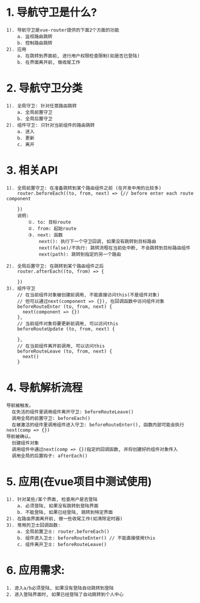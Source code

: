 # 1. 导航守卫是什么?
    1). 导航守卫是vue-router提供的下面2个方面的功能
        a. 监视路由跳转
        b. 控制路由跳转
    2). 应用
        a. 在跳转到界面前, 进行用户权限检查限制(如是否已登陆)
        b. 在界面离开前, 做收尾工作
        
# 2. 导航守卫分类
    1). 全局守卫: 针对任意路由跳转
        a. 全局前置守卫
        b. 全局后置守卫
    2). 组件守卫: 只针对当前组件的路由跳转
        a. 进入
        b. 更新
        c. 离开

# 3. 相关API
    1). 全局前置守卫: 在准备跳转到某个路由组件之前 (在开发中用的比较多)
        router.beforeEach((to, from, next) => {// before enter each route component
          
        })
        说明:
            ①. to: 目标route
            ②. from: 起始route
            ③. next: 函数
                next(): 执行下一个守卫回调, 如果没有跳转到目标路由
                next(false)/不执行: 跳转流程在当前处中断, 不会跳转到目标路由组件
                next(path): 跳转到指定的另一个路由
            
    2). 全局后置守卫: 在跳转到某个路由组件之后
        router.afterEach((to, from) => {
          
        })
    3). 组件守卫
        // 在当前组件对象被创建前调用, 不能直接访问this(不是组件对象)
        // 但可以通过next(component => {}), 在回调函数中访问组件对象
        beforeRouteEnter (to, from, next) {
          next(component => {})
        },
        // 当前组件对象将要更新前调用, 可以访问this
        beforeRouteUpdate (to, from, next) {
          
        },
        // 在当前组件离开前调用, 可以访问this
        beforeRouteLeave (to, from, next) {
          next()
        }

# 4. 导航解析流程 
    导航被触发。
      在失活的组件里调用组件离开守卫: beforeRouteLeave()
      调用全局的前置守卫: beforeEach()
      在被激活的组件里调用组件进入守卫: beforeRouteEnter(), 函数内部可能会执行next(comp => {})
    导航被确认。
	  创建组件对象
      调用组件中通过next(comp => {})指定的回调函数, 并将创建好的组件对象传入
	  调用全局的后置钩子: afterEach()

# 5. 应用(在vue项目中测试使用)
    1). 针对某些/某个界面, 检查用户是否登陆
        a. 必须登陆, 如果没有跳转到登陆界面
        b. 不能登陆, 如果已经登陆, 跳转到特定界面
    2). 在路由界面离开前, 做一些收尾工作(如清除定时器)
    3). 常用的卫士回调函数:
        a. 全局前置卫士: router.beforeEach()
        b. 组件进入卫士: beforeRouteEnter() // 不能直接使用this
        c. 组件离开卫士: beforeRouteLeave()

# 6. 应用需求:
	1. 进入a/b必须登陆, 如果没有登陆自动跳转到登陆
	2. 进入登陆界面时, 如果已经登陆了自动跳转到个人中心